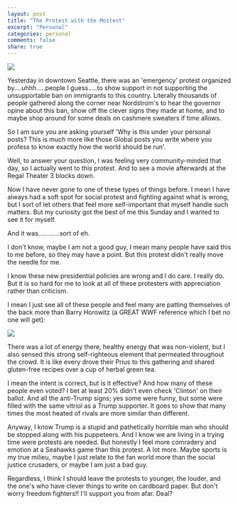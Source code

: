```yaml
---
layout: post
title: "The Protest with the Mostest"
excerpt: "Personal"
categories: personal
comments: false
share: true
---
```


![](https://cdn20.patchcdn.com/users/22906546/20170130/012932/styles/T600x450/public/article_images/dsc_0142-1485756084-760.jpg)



Yesterday in downtown Seattle, there was an 'emergency' protest organized by....uhhh.....people I guess.....to show support in not supporting the unsupportable ban on immigrants to this country. Literally thousands of people gathered along the corner near Nordstrom's to hear the governor opine about this ban, show off the clever signs they made at home, and to maybe shop around for some deals on cashmere sweaters if time allows.


So I am sure you are asking yourself 'Why is this under your personal posts? This is much more like those Global posts you write where you profess to know exactly how the world should be run'. 


Well, to answer your question, I was feeling very community-minded that day, so I actually went to this protest. And to see a movie afterwards at the Regal Theater 3 blocks down.


Now I have never gone to one of these types of things before. I mean I have always had a soft spot for social protest and fighting against what is wrong, but I sort of let others that feel more self-important that myself handle such matters. But my curiosity got the best of me this Sunday and I wanted to see it for myself.

And it was............sort of eh.


I don't know, maybe I am not a good guy, I mean many people have said this to me before, so they may have a point. But this protest didn't really move the needle for me.


I know these new presidential policies are wrong and I do care. I really do. But it is so hard for me to look at all of these protesters with appreciation rather than criticism. 

I mean I just see all of these people and feel many are patting themselves of the back more than Barry Horowitz (a GREAT WWF reference which I bet no one will get):


![](https://www.google.com/search?q=barry+horowitz+back+pat+gif&biw=1920&bih=990&source=lnms&tbm=isch&sa=X&ved=0ahUKEwj_qaej2-rRAhUPxmMKHfrYBywQ_AUIBigB#imgrc=wyJqyO9AIn9l1M%3A)



There was a lot of energy there, healthy energy that was non-violent, but I also sensed this strong self-righteous element that permeated throughout the crowd. It is like every drove their Prius to this gathering and shared gluten-free recipes over a cup of herbal green tea. 


I mean the intent is correct, but is it effective? And how many of these people even voted? I bet at least 20% didn't even check 'Clinton' on their ballot. And all the anti-Trump signs; yes some were funny, but some were filled with the same vitriol as a Trump supporter. It goes to show that many times the most heated of rivals are more similar than different.


Anyway, I know Trump is a stupid and pathetically horrible man who should be stopped along with his puppeteers. And I know we are living in a trying time were protests are needed. But honestly I feel more comradery and emotion at a Seahawks game than this protest. A lot more. Maybe sports is my true milieu, maybe I just relate to the fan world more than the social justice crusaders, or maybe I am just a bad guy.


Regardless, I think I should leave the protests to younger, the louder, and the one's who have clever things to write on cardboard paper. But don't worry freedom fighters!! I'll support you from afar. Deal?

